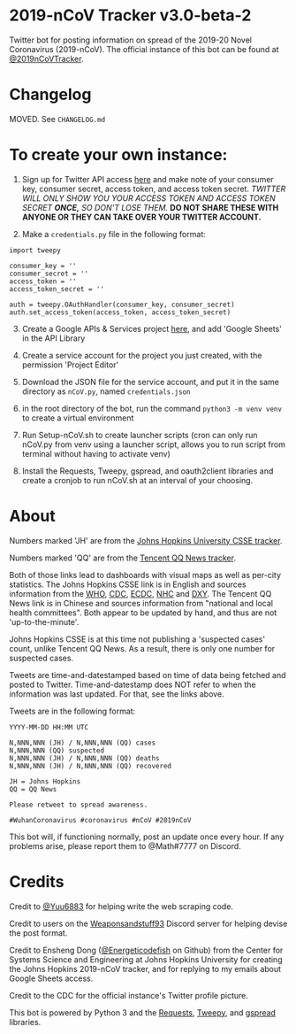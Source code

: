 # 2019-nCoV Tracker v3.0-beta-2
Twitter bot for posting information on spread of the 2019-20 Novel Coronavirus (2019-nCoV). The official instance of this bot can be found at [@2019nCoVTracker](https://twitter.com/2019nCoVTracker).

# Changelog

MOVED. See `CHANGELOG.md`

# To create your own instance:

1. Sign up for Twitter API access [here](https://developer.twitter.com/) and make note of your consumer key, consumer secret, access token, and access token secret. _TWITTER WILL ONLY SHOW YOU YOUR ACCESS TOKEN AND ACCESS TOKEN SECRET **ONCE,** SO DON'T LOSE THEM._ **DO NOT SHARE THESE WITH ANYONE OR THEY CAN TAKE OVER YOUR TWITTER ACCOUNT.**

2. Make a `credentials.py` file in the following format:

```
import tweepy

consumer_key = ''
consumer_secret = ''
access_token = ''
access_token_secret = ''

auth = tweepy.OAuthHandler(consumer_key, consumer_secret)
auth.set_access_token(access_token, access_token_secret)
```

3. Create a Google APIs & Services project [here](https://console.developers.google.com/), and add 'Google Sheets' in the API Library

4. Create a service account for the project you just created, with the permission 'Project Editor'

5. Download the JSON file for the service account, and put it in the same directory as `nCoV.py`, named `credentials.json`

6. in the root directory of the bot, run the command `python3 -m venv venv` to create a virtual environment

7. Run Setup-nCoV.sh to create launcher scripts (cron can only run nCoV.py from venv using a launcher script, allows you to run script from terminal without having to activate venv)

8. Install the Requests, Tweepy, gspread, and oauth2client libraries and create a cronjob to run nCoV.sh at an interval of your choosing. 

# About
Numbers marked 'JH' are from the [Johns Hopkins University CSSE tracker](https://gisanddata.maps.arcgis.com/apps/opsdashboard/index.html#/bda7594740fd40299423467b48e9ecf6).

Numbers marked 'QQ' are from the [Tencent QQ News tracker](https://news.qq.com/zt2020/page/feiyan.htm).

Both of those links lead to dashboards with visual maps as well as per-city statistics. The Johns Hopkins CSSE link is in English and sources information from the [WHO](https://www.who.int/emergencies/diseases/novel-coronavirus-2019/situation-reports), [CDC](https://www.cdc.gov/coronavirus/2019-ncov/index.html), [ECDC](https://www.ecdc.europa.eu/en/geographical-distribution-2019-ncov-cases), [NHC](http://www.nhc.gov.cn/yjb/s3578/new_list.shtml) and [DXY](https://ncov.dxy.cn/ncovh5/view/pneumonia?scene=2&clicktime=1579582238&enterid=1579582238&from=singlemessage&isappinstalled=0). The Tencent QQ News link is in Chinese and sources information from "national and local health committees". Both appear to be updated by hand, and thus are not 'up-to-the-minute'.

Johns Hopkins CSSE is at this time not publishing a 'suspected cases' count, unlike Tencent QQ News. As a result, there is only one number for suspected cases.

Tweets are time-and-datestamped based on time of data being fetched and posted to Twitter. Time-and-datestamp does NOT refer to when the information was last updated. For that, see the links above.

Tweets are in the following format:

```
YYYY-MM-DD HH:MM UTC

N,NNN,NNN (JH) / N,NNN,NNN (QQ) cases
N,NNN,NNN (QQ) suspected
N,NNN,NNN (JH) / N,NNN,NNN (QQ) deaths
N,NNN,NNN (JH) / N,NNN,NNN (QQ) recovered

JH = Johns Hopkins
QQ = QQ News

Please retweet to spread awareness.

#WuhanCoronavirus #coronavirus #nCoV #2019nCoV
```

This bot will, if functioning normally, post an update once every hour. If any problems arise, please report them to @Math#7777 on Discord.

# Credits

Credit to [@Yuu6883](https://github.com/Yuu6883) for helping write the web scraping code.

Credit to users on the [Weaponsandstuff93](https://www.youtube.com/channel/UCAbwEStxHetWMGvaq9FIF_w) Discord server for helping devise the post format.

Credit to Ensheng Dong ([@Energeticodefish](https://github.com/enshengdong) on Github) from the Center for Systems Science and Engineering at Johns Hopkins University for creating the Johns Hopkins 2019-nCoV tracker, and for replying to my emails about Google Sheets access.

Credit to the CDC for the official instance's Twitter profile picture.

This bot is powered by Python 3 and the [Requests](https://requests.readthedocs.io/en/master/), [Tweepy](https://www.tweepy.org/), and [gspread](https://github.com/burnash/gspread) libraries.
